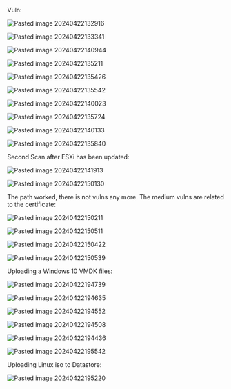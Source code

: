 
Vuln:

![Pasted image 20240422132916](https://github.com/lm3nitro/Projects/assets/55665256/b523fc14-3e12-4390-8b54-c79d495a6984)

![Pasted image 20240422133341](https://github.com/lm3nitro/Projects/assets/55665256/897551fe-125e-4206-a8bf-082498ce6cbc)

![Pasted image 20240422140944](https://github.com/lm3nitro/Projects/assets/55665256/8957f0c1-9f36-424c-8356-63f28e2925ef)

![Pasted image 20240422135211](https://github.com/lm3nitro/Projects/assets/55665256/37a27903-db10-4770-ab9f-89d8b3792ba6)

![Pasted image 20240422135426](https://github.com/lm3nitro/Projects/assets/55665256/2d11730a-9271-408f-882a-5acfd126291a)

![Pasted image 20240422135542](https://github.com/lm3nitro/Projects/assets/55665256/30bc8836-2665-42c3-aef7-fc931b8610b9)

![Pasted image 20240422140023](https://github.com/lm3nitro/Projects/assets/55665256/0acf5876-9a20-49dc-a37e-0e0edebbfe29)

![Pasted image 20240422135724](https://github.com/lm3nitro/Projects/assets/55665256/16587bc1-931d-41c9-acf6-a4f7af3d7a57)

![Pasted image 20240422140133](https://github.com/lm3nitro/Projects/assets/55665256/dc2b2f35-83dc-4aea-82f8-58af93d57815)

![Pasted image 20240422135840](https://github.com/lm3nitro/Projects/assets/55665256/ca5e712d-3751-483e-895e-1462e7b44695)

Second Scan after ESXi has been updated:

![Pasted image 20240422141913](https://github.com/lm3nitro/Projects/assets/55665256/15dc49b0-3439-438a-bbfb-3aa832da72e5)

![Pasted image 20240422150130](https://github.com/lm3nitro/Projects/assets/55665256/7e6e359f-ec1e-43e0-a660-399ad4cbb68d)

The path worked, there is not vulns any more. The medium vulns are related to the certificate: 

![Pasted image 20240422150211](https://github.com/lm3nitro/Projects/assets/55665256/d8d793f9-a11c-427d-bef7-60510db27cb2)

![Pasted image 20240422150511](https://github.com/lm3nitro/Projects/assets/55665256/b3cc7b40-8751-43e9-8687-89b1b9465832)

![Pasted image 20240422150422](https://github.com/lm3nitro/Projects/assets/55665256/76bb2a1a-3e1c-496a-89f4-78fdacec453e)

![Pasted image 20240422150539](https://github.com/lm3nitro/Projects/assets/55665256/d4e3ed86-bbbf-4a77-b289-70b02917b9f4)

Uploading a Windows 10 VMDK files:

![Pasted image 20240422194739](https://github.com/lm3nitro/Projects/assets/55665256/a5d669f0-1eb5-40b3-aa30-66a43d202511)

![Pasted image 20240422194635](https://github.com/lm3nitro/Projects/assets/55665256/11482c39-5455-42ff-b519-f5dc306b34bc)

![Pasted image 20240422194552](https://github.com/lm3nitro/Projects/assets/55665256/39e848b1-8fad-4be1-ab26-6027975d25bf)

![Pasted image 20240422194508](https://github.com/lm3nitro/Projects/assets/55665256/7dfdc0e6-ff0f-4329-a59c-8a4b84452e13)

![Pasted image 20240422194436](https://github.com/lm3nitro/Projects/assets/55665256/2a2dda2f-8bc3-4ef2-b5ab-2a49c3a1ccb0)

![Pasted image 20240422195542](https://github.com/lm3nitro/Projects/assets/55665256/8c78e5ce-4e1f-4924-a9e1-6af07253a874)

Uploading Linux iso to Datastore: 

![Pasted image 20240422195220](https://github.com/lm3nitro/Projects/assets/55665256/8be826bb-71b9-4efe-9668-4efd8fba59be)


